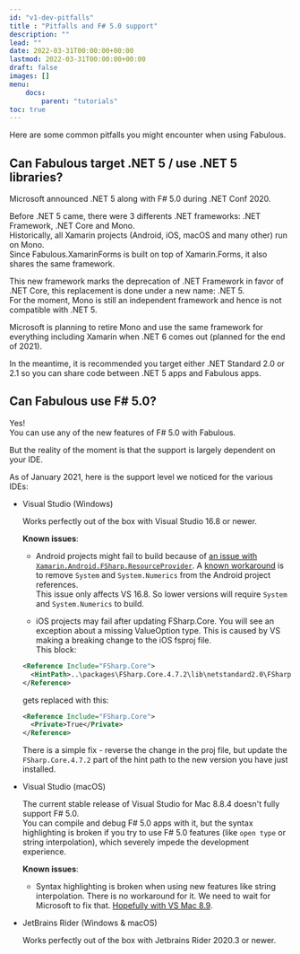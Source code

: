 ```yaml
---
id: "v1-dev-pitfalls"
title : "Pitfalls and F# 5.0 support"
description: ""
lead: ""
date: 2022-03-31T00:00:00+00:00
lastmod: 2022-03-31T00:00:00+00:00
draft: false
images: []
menu:
    docs:
        parent: "tutorials"
toc: true
---
```


Here are some common pitfalls you might encounter when using Fabulous.

## Can Fabulous target .NET 5 / use .NET 5 libraries?

Microsoft announced .NET 5 along with F# 5.0 during .NET Conf 2020.

Before .NET 5 came, there were 3 differents .NET frameworks: .NET Framework, .NET Core and Mono.  
Historically, all Xamarin projects (Android, iOS, macOS and many other) run on Mono.  
Since Fabulous.XamarinForms is built on top of Xamarin.Forms, it also shares the same framework.

This new framework marks the deprecation of .NET Framework in favor of .NET Core, this replacement is done under a new name: .NET 5.  
For the moment, Mono is still an independent framework and hence is not compatible with .NET 5.

Microsoft is planning to retire Mono and use the same framework for everything including Xamarin when .NET 6 comes out (planned for the end of 2021).

In the meantime, it is recommended you target either .NET Standard 2.0 or 2.1 so you can share code between .NET 5 apps and Fabulous apps.

## Can Fabulous use F# 5.0?

Yes!  
You can use any of the new features of F# 5.0 with Fabulous.

But the reality of the moment is that the support is largely dependent on your IDE.

As of January 2021, here is the support level we noticed for the various IDEs:

- Visual Studio (Windows)

  Works perfectly out of the box with Visual Studio 16.8 or newer.

  **Known issues**:
  - Android projects might fail to build because of [an issue with `Xamarin.Android.FSharp.ResourceProvider`](https://github.com/xamarin/Xamarin.Android.FSharp.ResourceProvider/issues/9). A [known workaround](https://github.com/fabulous-dev/Fabulous/issues/813#issuecomment-726210183) is to remove `System` and `System.Numerics` from the Android project references.  
  This issue only affects VS 16.8. So lower versions will require `System` and `System.Numerics` to build.

  - iOS projects may fail after updating FSharp.Core. You will see an exception about a missing ValueOption type. This is caused by VS making a breaking change to the iOS fsproj file.  
  This block:

  ```xml
  <Reference Include="FSharp.Core">
    <HintPath>..\packages\FSharp.Core.4.7.2\lib\netstandard2.0\FSharp.Core.dll</HintPath>
  </Reference>
  ```

  gets replaced with this:

  ```xml
  <Reference Include="FSharp.Core">
    <Private>True</Private>
  </Reference>
  ```
  
  There is a simple fix - reverse the change in the proj file, but update the `FSharp.Core.4.7.2` part of the hint path to the new version you have just installed.

- Visual Studio (macOS)

  The current stable release of Visual Studio for Mac 8.8.4 doesn't fully support F# 5.0.  
  You can compile and debug F# 5.0 apps with it, but the syntax highlighting is broken if you try to use F# 5.0 features (like `open type` or string interpolation), which severely impede the development experience.

  **Known issues**:
  - Syntax highlighting is broken when using new features like string interpolation. There is no workaround for it. We need to wait for Microsoft to fix that. [Hopefully with VS Mac 8.9](https://github.com/mono/mono/pull/20511#issuecomment-729212506).

- JetBrains Rider (Windows & macOS)

  Works perfectly out of the box with Jetbrains Rider 2020.3 or newer.
